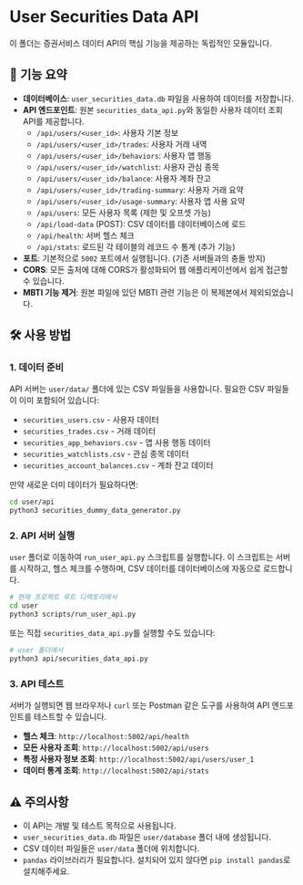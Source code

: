 # User Securities Data API

이 폴더는 증권서비스 데이터 API의 핵심 기능을 제공하는 독립적인 모듈입니다.

## 🚀 기능 요약

- **데이터베이스**: `user_securities_data.db` 파일을 사용하여 데이터를 저장합니다.
- **API 엔드포인트**: 원본 `securities_data_api.py`와 동일한 사용자 데이터 조회 API를 제공합니다.
    - `/api/users/<user_id>`: 사용자 기본 정보
    - `/api/users/<user_id>/trades`: 사용자 거래 내역
    - `/api/users/<user_id>/behaviors`: 사용자 앱 행동
    - `/api/users/<user_id>/watchlist`: 사용자 관심 종목
    - `/api/users/<user_id>/balance`: 사용자 계좌 잔고
    - `/api/users/<user_id>/trading-summary`: 사용자 거래 요약
    - `/api/users/<user_id>/usage-summary`: 사용자 앱 사용 요약
    - `/api/users`: 모든 사용자 목록 (제한 및 오프셋 가능)
    - `/api/load-data` (POST): CSV 데이터를 데이터베이스에 로드
    - `/api/health`: 서버 헬스 체크
    - `/api/stats`: 로드된 각 테이블의 레코드 수 통계 (추가 기능)
- **포트**: 기본적으로 `5002` 포트에서 실행됩니다. (기존 서버들과의 충돌 방지)
- **CORS**: 모든 출처에 대해 CORS가 활성화되어 웹 애플리케이션에서 쉽게 접근할 수 있습니다.
- **MBTI 기능 제거**: 원본 파일에 있던 MBTI 관련 기능은 이 복제본에서 제외되었습니다.

## 🛠️ 사용 방법

### 1. 데이터 준비

API 서버는 `user/data/` 폴더에 있는 CSV 파일들을 사용합니다. 필요한 CSV 파일들이 이미 포함되어 있습니다:

- `securities_users.csv` - 사용자 데이터
- `securities_trades.csv` - 거래 데이터  
- `securities_app_behaviors.csv` - 앱 사용 행동 데이터
- `securities_watchlists.csv` - 관심 종목 데이터
- `securities_account_balances.csv` - 계좌 잔고 데이터

만약 새로운 더미 데이터가 필요하다면:

```bash
cd user/api
python3 securities_dummy_data_generator.py
```

### 2. API 서버 실행

`user` 폴더로 이동하여 `run_user_api.py` 스크립트를 실행합니다. 이 스크립트는 서버를 시작하고, 헬스 체크를 수행하며, CSV 데이터를 데이터베이스에 자동으로 로드합니다.

```bash
# 현재 프로젝트 루트 디렉토리에서
cd user
python3 scripts/run_user_api.py
```

또는 직접 `securities_data_api.py`를 실행할 수도 있습니다:

```bash
# user 폴더에서
python3 api/securities_data_api.py
```

### 3. API 테스트

서버가 실행되면 웹 브라우저나 `curl` 또는 Postman 같은 도구를 사용하여 API 엔드포인트를 테스트할 수 있습니다.

- **헬스 체크**: `http://localhost:5002/api/health`
- **모든 사용자 조회**: `http://localhost:5002/api/users`
- **특정 사용자 정보 조회**: `http://localhost:5002/api/users/user_1`
- **데이터 통계 조회**: `http://localhost:5002/api/stats`

## ⚠️ 주의사항

- 이 API는 개발 및 테스트 목적으로 사용됩니다.
- `user_securities_data.db` 파일은 `user/database` 폴더 내에 생성됩니다.
- CSV 데이터 파일들은 `user/data` 폴더에 위치합니다.
- `pandas` 라이브러리가 필요합니다. 설치되어 있지 않다면 `pip install pandas`로 설치해주세요.
